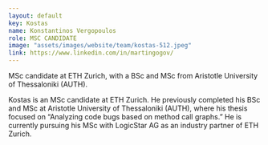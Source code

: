 ```yaml
---
layout: default
key: Kostas
name: Konstantinos Vergopoulos
role: MSC CANDIDATE
image: "assets/images/website/team/kostas-512.jpeg"
link: https://www.linkedin.com/in/martingogov/
---
```

MSc candidate at ETH Zurich, with a BSc and MSc from Aristotle University of Thessaloniki (AUTH).

Kostas is an MSc candidate at ETH Zurich. He previously completed his BSc and MSc at Aristotle University of Thessaloniki (AUTH), where his thesis focused on “Analyzing code bugs based on method call graphs.” He is currently pursuing his MSc with LogicStar AG as an industry partner of ETH Zurich.